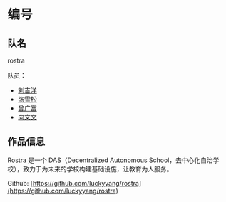 # 编号

## 队名

rostra

队员：

- [刘吉洋](https://github.com/luckyyang)
- [张雪松](https://github.com/zhang6321615)
- [曾广富](https://github.com/zeng3234)
- [向文文](https://github.com/icepy)

## 作品信息

Rostra 是一个 DAS（Decentralized Autonomous School，去中心化自治学校），致力于为未来的学校构建基础设施，让教育为人服务。

Github: [https://github.com/luckyyang/rostra](https://github.com/luckyyang/rostra)
